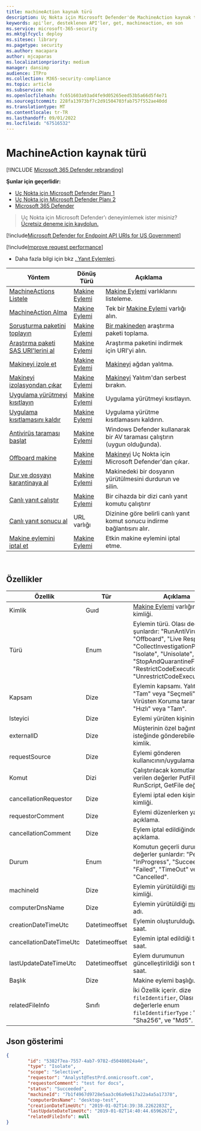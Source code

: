 ```yaml
---
title: machineAction kaynak türü
description: Uç Nokta için Microsoft Defender'de MachineAction kaynak türünün yöntemleri ve özellikleri hakkında bilgi edinin.
keywords: api'ler, desteklenen API'ler, get, machineaction, en son
ms.service: microsoft-365-security
ms.mktglfcycl: deploy
ms.sitesec: library
ms.pagetype: security
ms.author: macapara
author: mjcaparas
ms.localizationpriority: medium
manager: dansimp
audience: ITPro
ms.collection: M365-security-compliance
ms.topic: article
ms.subservice: mde
ms.openlocfilehash: fc651603a93ad4fe9d05265eed53b5a66d5f4e71
ms.sourcegitcommit: 228fa13973bf7c2d91504703fab757f552ae40dd
ms.translationtype: MT
ms.contentlocale: tr-TR
ms.lasthandoff: 09/01/2022
ms.locfileid: "67516532"
---
```

# <a name="machineaction-resource-type"></a>MachineAction kaynak türü

[!INCLUDE [Microsoft 365 Defender rebranding](../../includes/microsoft-defender.md)]

**Şunlar için geçerlidir:**
- [Uç Nokta için Microsoft Defender Planı 1](https://go.microsoft.com/fwlink/p/?linkid=2154037)
- [Uç Nokta için Microsoft Defender Planı 2](https://go.microsoft.com/fwlink/p/?linkid=2154037)
- [Microsoft 365 Defender](https://go.microsoft.com/fwlink/?linkid=2118804)

> Uç Nokta için Microsoft Defender'ı deneyimlemek ister misiniz? [Ücretsiz deneme için kaydolun.](https://signup.microsoft.com/create-account/signup?products=7f379fee-c4f9-4278-b0a1-e4c8c2fcdf7e&ru=https://aka.ms/MDEp2OpenTrial?ocid=docs-wdatp-exposedapis-abovefoldlink)


[!include[Microsoft Defender for Endpoint API URIs for US Government](../../includes/microsoft-defender-api-usgov.md)]

[!include[Improve request performance](../../includes/improve-request-performance.md)]


- Daha fazla bilgi için bkz [. Yanıt Eylemleri](respond-machine-alerts.md).

|Yöntem|Dönüş Türü|Açıklama|
|---|---|---|
|[MachineActions Listele](get-machineactions-collection.md)|[Makine Eylemi](machineaction.md)|[Makine Eylemi](machineaction.md) varlıklarını listeleme.|
|[MachineAction Alma](get-machineaction-object.md)|[Makine Eylemi](machineaction.md)|Tek bir [Makine Eylemi](machineaction.md) varlığı alın.|
|[Soruşturma paketini toplayın](collect-investigation-package.md)|[Makine Eylemi](machineaction.md)|[Bir makineden](machine.md) araştırma paketi toplama.|
|[Araştırma paketi SAS URI'lerini al](get-package-sas-uri.md)|[Makine Eylemi](machineaction.md)|Araştırma paketini indirmek için URI'yi alın.|
|[Makineyi izole et](isolate-machine.md)|[Makine Eylemi](machineaction.md)|[Makineyi](machine.md) ağdan yalıtma.|
|[Makineyi izolasyondan çıkar](unisolate-machine.md)|[Makine Eylemi](machineaction.md)|[Makineyi](machine.md) Yalıtım'dan serbest bırakın.|
|[Uygulama yürütmeyi kısıtlayın](restrict-code-execution.md)|[Makine Eylemi](machineaction.md)|Uygulama yürütmeyi kısıtlayın.|
|[Uygulama kısıtlamasını kaldır](unrestrict-code-execution.md)|[Makine Eylemi](machineaction.md)|Uygulama yürütme kısıtlamasını kaldırın.|
|[Antivirüs taraması başlat](run-av-scan.md)|[Makine Eylemi](machineaction.md)|Windows Defender kullanarak bir AV taraması çalıştırın (uygun olduğunda).|
|[Offboard makine](offboard-machine-api.md)|[Makine Eylemi](machineaction.md)|[Makineyi](machine.md) Uç Nokta için Microsoft Defender'dan çıkar.|
|[Dur ve dosyayı karantinaya al](stop-and-quarantine-file.md)|[Makine Eylemi](machineaction.md)|Makinedeki bir dosyanın yürütülmesini durdurun ve silin.|
|[Canlı yanıt çalıştır](run-live-response.md)|[Makine Eylemi](machineaction.md)|Bir cihazda bir dizi canlı yanıt komutu çalıştırır|
|[Canlı yanıt sonucu al](get-live-response-result.md)|URL varlığı|Dizinine göre belirli canlı yanıt komut sonucu indirme bağlantısını alır.|
|[Makine eylemini iptal et](cancel-machine-action.md)|[Makine Eylemi](machineaction.md)|Etkin makine eylemini iptal etme.|

<br>

## <a name="properties"></a>Özellikler

|Özellik|Tür|Açıklama|
|---|---|---|
|Kimlik|Guıd|[Makine Eylemi](machineaction.md) varlığının kimliği.|
|Türü|Enum|Eylemin türü. Olası değerler şunlardır: "RunAntiVirusScan", "Offboard", "Live Response", "CollectInvestigationPackage", "Isolate", "Unisolate", "StopAndQuarantineFile", "RestrictCodeExecution" ve "UnrestrictCodeExecution".|
|Kapsam|Dize|Eylemin kapsamı. Yalıtım için "Tam" veya "Seçmeli", Virüsten Koruma taraması için "Hızlı" veya "Tam".|
|Isteyici|Dize|Eylemi yürüten kişinin kimliği.|
|externalID|Dize|Müşterinin özel bağıntı isteğinde gönderebileceği kimlik.|
|requestSource|Dize|Eylemi gönderen kullanıcının/uygulamanın adı.|
|Komut|Dizi|Çalıştırılacak komutlar. İzin verilen değerler PutFile, RunScript, GetFile değerleridir.|
|cancellationRequestor|Dize|Eylemi iptal eden kişinin kimliği.|
|requestorComment|Dize|Eylemi düzenlerken yazılan açıklama.|
|cancellationComment|Dize|Eylem iptal edildiğinde yazılan açıklama.|
|Durum|Enum|Komutun geçerli durumu. Olası değerler şunlardır: "Pending", "InProgress", "Succeeded", "Failed", "TimeOut" ve "Cancelled".|
|machineId|Dize|Eylemin yürütüldiği [makinenin](machine.md) kimliği.|
|computerDnsName|Dize|Eylemin yürütüldiği [makinenin](machine.md) adı.|
|creationDateTimeUtc|Datetimeoffset|Eylemin oluşturulduğu tarih ve saat.|
|cancellationDateTimeUtc|Datetimeoffset|Eylemin iptal edildiği tarih ve saat.|
|lastUpdateDateTimeUtc|Datetimeoffset|Eylem durumunun güncelleştirildiği son tarih ve saat.|
|Başlık|Dize|Makine eylemi başlığı.|
|relatedFileInfo|Sınıfı|İki Özellik içerir. dize `fileIdentifier`, Olası değerlerle enum `fileIdentifierType` : "Sha1", "Sha256", ve "Md5".|

## <a name="json-representation"></a>Json gösterimi

```json
{
        "id": "5382f7ea-7557-4ab7-9782-d50480024a4e",
        "type": "Isolate",
        "scope": "Selective",
        "requestor": "Analyst@TestPrd.onmicrosoft.com",
        "requestorComment": "test for docs",
        "status": "Succeeded",
        "machineId": "7b1f4967d9728e5aa3c06a9e617a22a4a5a17378",
        "computerDnsName": "desktop-test",
        "creationDateTimeUtc": "2019-01-02T14:39:38.2262283Z",
        "lastUpdateDateTimeUtc": "2019-01-02T14:40:44.6596267Z",
        "relatedFileInfo": null
}
```
